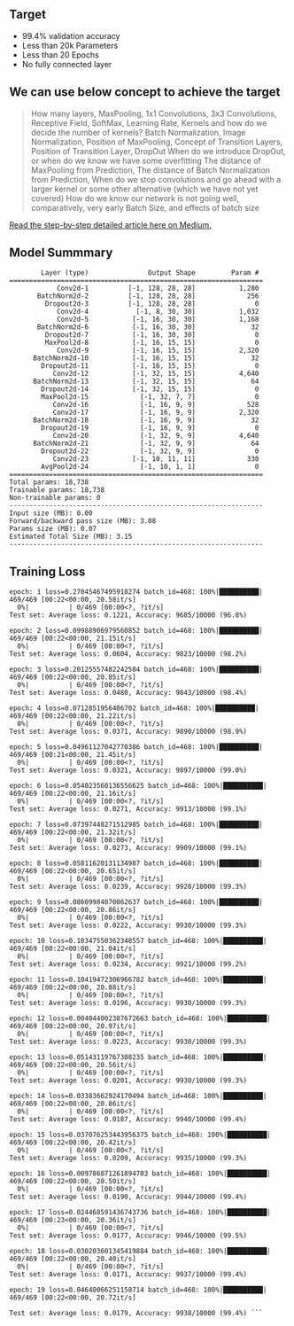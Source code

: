 ## Target
 - 99.4% validation accuracy
 - Less than 20k Parameters
 - Less than 20 Epochs
 - No fully connected layer

## We can use below concept to achieve the target
> How many layers,
MaxPooling,
1x1 Convolutions,
3x3 Convolutions,
Receptive Field,
SoftMax,
Learning Rate,
Kernels and how do we decide the number of kernels?
Batch Normalization,
Image Normalization,
Position of MaxPooling,
Concept of Transition Layers,
Position of Transition Layer,
DropOut
When do we introduce DropOut, or when do we know we have some overfitting
The distance of MaxPooling from Prediction,
The distance of Batch Normalization from Prediction,
When do we stop convolutions and go ahead with a larger kernel or some other alternative (which we have not yet covered)
How do we know our network is not going well, comparatively, very early
Batch Size, and effects of batch size

[Read the step-by-step detailed article here on Medium.]()
## Model Summmary

``` ----------------------------------------------------------------
        Layer (type)               Output Shape         Param #
================================================================
            Conv2d-1          [-1, 128, 28, 28]           1,280
       BatchNorm2d-2          [-1, 128, 28, 28]             256
         Dropout2d-3          [-1, 128, 28, 28]               0
            Conv2d-4            [-1, 8, 30, 30]           1,032
            Conv2d-5           [-1, 16, 30, 30]           1,168
       BatchNorm2d-6           [-1, 16, 30, 30]              32
         Dropout2d-7           [-1, 16, 30, 30]               0
         MaxPool2d-8           [-1, 16, 15, 15]               0
            Conv2d-9           [-1, 16, 15, 15]           2,320
      BatchNorm2d-10           [-1, 16, 15, 15]              32
        Dropout2d-11           [-1, 16, 15, 15]               0
           Conv2d-12           [-1, 32, 15, 15]           4,640
      BatchNorm2d-13           [-1, 32, 15, 15]              64
        Dropout2d-14           [-1, 32, 15, 15]               0
        MaxPool2d-15             [-1, 32, 7, 7]               0
           Conv2d-16             [-1, 16, 9, 9]             528
           Conv2d-17             [-1, 16, 9, 9]           2,320
      BatchNorm2d-18             [-1, 16, 9, 9]              32
        Dropout2d-19             [-1, 16, 9, 9]               0
           Conv2d-20             [-1, 32, 9, 9]           4,640
      BatchNorm2d-21             [-1, 32, 9, 9]              64
        Dropout2d-22             [-1, 32, 9, 9]               0
           Conv2d-23           [-1, 10, 11, 11]             330
        AvgPool2d-24             [-1, 10, 1, 1]               0
================================================================
Total params: 18,738
Trainable params: 18,738
Non-trainable params: 0
----------------------------------------------------------------
Input size (MB): 0.00
Forward/backward pass size (MB): 3.08
Params size (MB): 0.07
Estimated Total Size (MB): 3.15
----------------------------------------------------------------
```
## Training Loss

``` 0%|          | 0/469 [00:00<?, ?it/s]/usr/local/lib/python3.6/dist-packages/ipykernel_launcher.py:53: UserWarning: Implicit dimension choice for log_softmax has been deprecated. Change the call to include dim=X as an argument.
epoch: 1 loss=0.27045467495918274 batch_id=468: 100%|██████████| 469/469 [00:22<00:00, 20.58it/s]
  0%|          | 0/469 [00:00<?, ?it/s]
Test set: Average loss: 0.1221, Accuracy: 9685/10000 (96.8%)

epoch: 2 loss=0.09988906979560852 batch_id=468: 100%|██████████| 469/469 [00:22<00:00, 21.15it/s]
  0%|          | 0/469 [00:00<?, ?it/s]
Test set: Average loss: 0.0604, Accuracy: 9823/10000 (98.2%)

epoch: 3 loss=0.20125557482242584 batch_id=468: 100%|██████████| 469/469 [00:22<00:00, 20.85it/s]
  0%|          | 0/469 [00:00<?, ?it/s]
Test set: Average loss: 0.0480, Accuracy: 9843/10000 (98.4%)

epoch: 4 loss=0.0712851956486702 batch_id=468: 100%|██████████| 469/469 [00:22<00:00, 21.22it/s]
  0%|          | 0/469 [00:00<?, ?it/s]
Test set: Average loss: 0.0371, Accuracy: 9890/10000 (98.9%)

epoch: 5 loss=0.04961127042770386 batch_id=468: 100%|██████████| 469/469 [00:21<00:00, 21.45it/s]
  0%|          | 0/469 [00:00<?, ?it/s]
Test set: Average loss: 0.0321, Accuracy: 9897/10000 (99.0%)

epoch: 6 loss=0.054023560136556625 batch_id=468: 100%|██████████| 469/469 [00:22<00:00, 21.16it/s]
  0%|          | 0/469 [00:00<?, ?it/s]
Test set: Average loss: 0.0271, Accuracy: 9913/10000 (99.1%)

epoch: 7 loss=0.07397448271512985 batch_id=468: 100%|██████████| 469/469 [00:22<00:00, 21.32it/s]
  0%|          | 0/469 [00:00<?, ?it/s]
Test set: Average loss: 0.0273, Accuracy: 9909/10000 (99.1%)

epoch: 8 loss=0.05811620131134987 batch_id=468: 100%|██████████| 469/469 [00:22<00:00, 20.65it/s]
  0%|          | 0/469 [00:00<?, ?it/s]
Test set: Average loss: 0.0239, Accuracy: 9928/10000 (99.3%)

epoch: 9 loss=0.08609984070062637 batch_id=468: 100%|██████████| 469/469 [00:22<00:00, 20.86it/s]
  0%|          | 0/469 [00:00<?, ?it/s]
Test set: Average loss: 0.0222, Accuracy: 9930/10000 (99.3%)

epoch: 10 loss=0.10347550362348557 batch_id=468: 100%|██████████| 469/469 [00:22<00:00, 21.04it/s]
  0%|          | 0/469 [00:00<?, ?it/s]
Test set: Average loss: 0.0234, Accuracy: 9921/10000 (99.2%)

epoch: 11 loss=0.10419472306966782 batch_id=468: 100%|██████████| 469/469 [00:22<00:00, 20.88it/s]
  0%|          | 0/469 [00:00<?, ?it/s]
Test set: Average loss: 0.0196, Accuracy: 9930/10000 (99.3%)

epoch: 12 loss=0.004044002387672663 batch_id=468: 100%|██████████| 469/469 [00:22<00:00, 20.97it/s]
  0%|          | 0/469 [00:00<?, ?it/s]
Test set: Average loss: 0.0223, Accuracy: 9930/10000 (99.3%)

epoch: 13 loss=0.05143119767308235 batch_id=468: 100%|██████████| 469/469 [00:22<00:00, 20.56it/s]
  0%|          | 0/469 [00:00<?, ?it/s]
Test set: Average loss: 0.0201, Accuracy: 9930/10000 (99.3%)

epoch: 14 loss=0.03383662924170494 batch_id=468: 100%|██████████| 469/469 [00:22<00:00, 20.86it/s]
  0%|          | 0/469 [00:00<?, ?it/s]
Test set: Average loss: 0.0187, Accuracy: 9940/10000 (99.4%)

epoch: 15 loss=0.037076253443956375 batch_id=468: 100%|██████████| 469/469 [00:22<00:00, 20.42it/s]
  0%|          | 0/469 [00:00<?, ?it/s]
Test set: Average loss: 0.0209, Accuracy: 9935/10000 (99.3%)

epoch: 16 loss=0.009786871261894703 batch_id=468: 100%|██████████| 469/469 [00:22<00:00, 20.50it/s]
  0%|          | 0/469 [00:00<?, ?it/s]
Test set: Average loss: 0.0190, Accuracy: 9944/10000 (99.4%)

epoch: 17 loss=0.024468591436743736 batch_id=468: 100%|██████████| 469/469 [00:23<00:00, 20.36it/s]
  0%|          | 0/469 [00:00<?, ?it/s]
Test set: Average loss: 0.0177, Accuracy: 9946/10000 (99.5%)

epoch: 18 loss=0.030203601345419884 batch_id=468: 100%|██████████| 469/469 [00:22<00:00, 20.40it/s]
  0%|          | 0/469 [00:00<?, ?it/s]
Test set: Average loss: 0.0171, Accuracy: 9937/10000 (99.4%)

epoch: 19 loss=0.04640066251158714 batch_id=468: 100%|██████████| 469/469 [00:22<00:00, 20.72it/s]

Test set: Average loss: 0.0179, Accuracy: 9938/10000 (99.4%) ```
